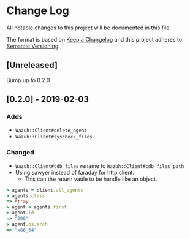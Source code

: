 # Change Log

All notable changes to this project will be documented in this file.

The format is based on [Keep a Changelog](http://keepachangelog.com/)
and this project adheres to [Semantic Versioning](http://semver.org/).

## [Unreleased]

Bump up to 0.2.0

## [0.2.0] - 2019-02-03

### Adds

- `Wazuh::Client#delete_agent`
- `Wazuh::Client#syscheck_files`

### Changed

- `Wazuh::Client#cdb_files` rename to `Wazuh::Client#cdb_files_path`
- Using sawyer instead of faraday for http client.
  - This can the return vaule to be handle like an object.

```ruby
> agents = client.all_agents
> agents.class
=> Array
> agent = agents.first
> agent.id
=> "000"
> agent.os.arch
=> "x86_64"
```

